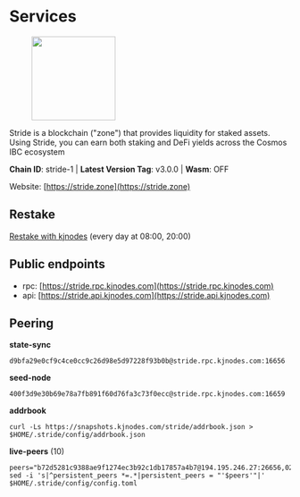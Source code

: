 # Services

<figure><img src="https://raw.githubusercontent.com/kj89/testnet_manuals/main/pingpub/logos/stride.png" width="150" alt=""><figcaption></figcaption></figure>

Stride is a blockchain ("zone") that provides liquidity for staked assets.  Using Stride, you can earn both staking and DeFi yields across the Cosmos IBC ecosystem

**Chain ID**: stride-1 | **Latest Version Tag**: v3.0.0 | **Wasm**: OFF

Website: [https://stride.zone](https://stride.zone)

## Restake

[Restake with kjnodes](https://restake.app/stride/stridevaloper1j8gkhtllnp252l6g6zwzea30e7pvzqttr9768n) (every day at 08:00, 20:00)
## Public endpoints

* rpc: [https://stride.rpc.kjnodes.com](https://stride.rpc.kjnodes.com)
* api: [https://stride.api.kjnodes.com](https://stride.api.kjnodes.com)

## Peering

**state-sync**

```
d9bfa29e0cf9c4ce0cc9c26d98e5d97228f93b0b@stride.rpc.kjnodes.com:16656
```

**seed-node**

```
400f3d9e30b69e78a7fb891f60d76fa3c73f0ecc@stride.rpc.kjnodes.com:16659
```

**addrbook**
```
curl -Ls https://snapshots.kjnodes.com/stride/addrbook.json > $HOME/.stride/config/addrbook.json
```

**live-peers** (10)
```
peers="b72d5281c9388ae9f1274ec3b92c1db17857a4b7@194.195.246.27:26656,025c055b34da508bf6da83590e29f3a51b935b70@23.88.69.22:28656,4606c18ffe5c5e0126b1c89289e9e1359014bed3@188.68.43.46:26656,1b4f221c07a7fff994b5e749246c8305927518dd@178.170.47.62:26656,921b74b0d483b13e786becb7fc196671d90e3fab@66.172.36.137:28656,89dbb2e146a2b3401fb959295babba090aa2f0e9@89.58.7.66:16656,777274fb08ed48a4e027664e2576a8460272e43c@15.235.115.153:26656,021974bdbb3108a706e97204434cc606a36e95b8@23.88.69.167:26767,cb6ae22e1e89d029c55f2cb400b0caa19cbe5523@15.156.2.222:26603,d9bfa29e0cf9c4ce0cc9c26d98e5d97228f93b0b@65.109.88.38:16656"
sed -i 's|^persistent_peers *=.*|persistent_peers = "'$peers'"|' $HOME/.stride/config/config.toml
```

